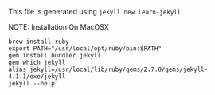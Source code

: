 This file is generated using `jekyll new learn-jekyll`.

NOTE: Installation On MacOSX

```
brew install ruby
export PATH="/usr/local/opt/ruby/bin:$PATH"
gem install bundler jekyll
gem which jekyll
alias jekyll=/usr/local/lib/ruby/gems/2.7.0/gems/jekyll-4.1.1/exe/jekyll
jekyll --help
```